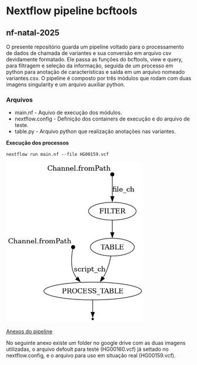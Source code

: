 # Nextflow pipeline bcftools
## nf-natal-2025
O presente repositório guarda um pipeline voltado para o processamento de dados de chamada de variantes e sua conversão em arquivo csv devidamente formatado. 
Ele passa as funções do bcftools, view e query, para filtragem e seleção da informação, seguida de um processo em python para anotação de características e saída em um arquivo nomeado 
variantes.csv. 
O pipeline é composto por três módulos que rodam com duas imagens singularity e um arquivo auxiliar python. 


### Arquivos
* main.nf - Aquivo de execução dos módulos.
* nextflow.config - Definição dos containers de execução e do arquivo de teste.
* table.py - Arquivo python que realização anotações nas variantes. 

**Execução dos processos** 
```
nextflow run main.nf --file HG00159.vcf
```
![Organograma](flowchat.png)

[Anexos do pipeline](https://drive.google.com/drive/folders/1FgwljxwUHdLBMAhdYygl3-RxAFDvBq-A?usp=drive_link)

No seguinte anexo existe um folder no google drive com as duas imagens utilizadas, o arquivo defoult para teste (HG00160.vcf) já settado no nextflow.config, e o arquivo para uso em situação real (HG00159.vcf).
